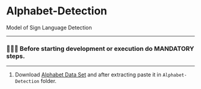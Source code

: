 # Alphabet-Detection
Model of Sign Language Detection

___

### 📌📌📌 Before starting development or execution do MANDATORY steps.

___

1. Download [Alphabet Data Set](https://drive.google.com/file/d/1KoX-f1yGJJIT-QVTIi7eC4HlQ2vbFaQ1/view?usp=share_link) and after extracting paste it in ```Alphabet-Detection``` folder.
